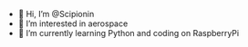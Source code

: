 - 👋 Hi, I’m @Scipionin
- 👀 I’m interested in aerospace
- 🌱 I’m currently learning Python and coding on RaspberryPi

<!---
Scipionin/Scipionin is a ✨ special ✨ repository because its `README.md` (this file) appears on your GitHub profile.
You can click the Preview link to take a look at your changes.
--->
